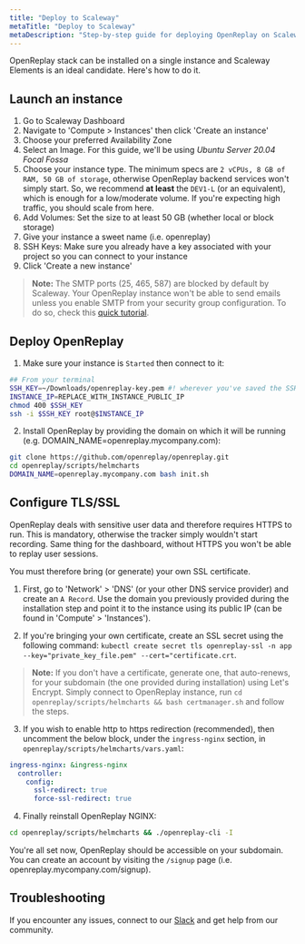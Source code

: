 ```yaml
---
title: "Deploy to Scaleway"
metaTitle: "Deploy to Scaleway"
metaDescription: "Step-by-step guide for deploying OpenReplay on Scaleway Elements."
---
```


OpenReplay stack can be installed on a single instance and Scaleway Elements is an ideal candidate. Here's how to do it.

## Launch an instance

1. Go to Scaleway Dashboard
2. Navigate to 'Compute > Instances' then click 'Create an instance'
3. Choose your preferred Availability Zone
4. Select an Image. For this guide, we'll be using *Ubuntu Server 20.04 Focal Fossa*
5. Choose your instance type. The minimum specs are `2 vCPUs, 8 GB of RAM, 50 GB of storage`, otherwise OpenReplay backend services won't simply start. So, we recommend **at least** the `DEV1-L` (or an equivalent), which is enough for a low/moderate volume. If you're expecting high traffic, you should scale from here.
6. Add Volumes: Set the size to at least 50 GB (whether local or block storage)
7. Give your instance a sweet name (i.e. openreplay)
8. SSH Keys: Make sure you already have a key associated with your project so you can connect to your instance
9. Click 'Create a new instance'

> **Note:** The SMTP ports (25, 465, 587) are blocked by default by Scaleway. Your OpenReplay instance won't be able to send emails unless you enable SMTP from your security group configuration. To do so, check this [quick tutorial](https://www.scaleway.com/en/faq/why-can-i-not-send-any-email/).

## Deploy OpenReplay

1. Make sure your instance is `Started` then connect to it:

```bash
## From your terminal
SSH_KEY=~/Downloads/openreplay-key.pem #! wherever you've saved the SSH key
INSTANCE_IP=REPLACE_WITH_INSTANCE_PUBLIC_IP
chmod 400 $SSH_KEY
ssh -i $SSH_KEY root@$INSTANCE_IP
```

2. Install OpenReplay by providing the domain on which it will be running (e.g. DOMAIN_NAME=openreplay.mycompany.com):

```bash
git clone https://github.com/openreplay/openreplay.git
cd openreplay/scripts/helmcharts
DOMAIN_NAME=openreplay.mycompany.com bash init.sh
```

## Configure TLS/SSL

OpenReplay deals with sensitive user data and therefore requires HTTPS to run. This is mandatory, otherwise the tracker simply wouldn't start recording. Same thing for the dashboard, without HTTPS you won't be able to replay user sessions.

You must therefore bring (or generate) your own SSL certificate.

1. First, go to 'Network' > 'DNS' (or your other DNS service provider) and create an `A Record`. Use the domain you previously provided during the installation step and point it to the instance using its public IP (can be found in 'Compute' > 'Instances').

2. If you're bringing your own certificate, create an SSL secret using the following command: `kubectl create secret tls openreplay-ssl -n app --key="private_key_file.pem" --cert="certificate.crt`.

> **Note:** If you don't have a certificate, generate one, that auto-renews, for your subdomain (the one provided during installation) using Let's Encrypt. Simply connect to OpenReplay instance, run `cd openreplay/scripts/helmcharts && bash certmanager.sh` and follow the steps.

3. If you wish to enable http to https redirection (recommended), then uncomment the below block, under the `ingress-nginx` section, in `openreplay/scripts/helmcharts/vars.yaml`:
   
```yaml
ingress-nginx: &ingress-nginx
  controller:
    config:
      ssl-redirect: true
      force-ssl-redirect: true
```

4. Finally reinstall OpenReplay NGINX:

```bash
cd openreplay/scripts/helmcharts && ./openreplay-cli -I
```

You're all set now, OpenReplay should be accessible on your subdomain. You can create an account by visiting the `/signup` page (i.e. openreplay.mycompany.com/signup).

## Troubleshooting

If you encounter any issues, connect to our [Slack](https://slack.openreplay.com) and get help from our community.
